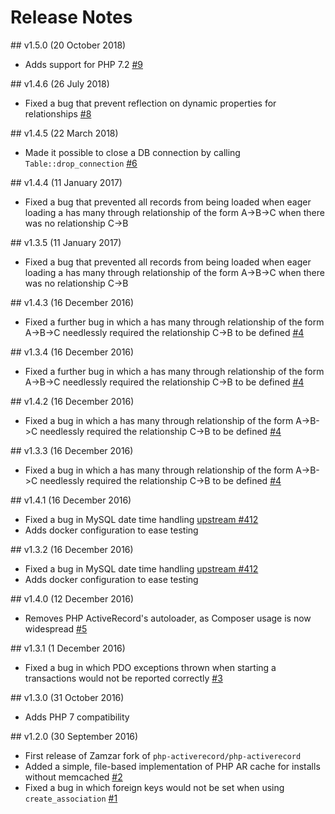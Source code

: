 # Release Notes

## v1.5.0 (20 October 2018)
* Adds support for PHP 7.2 [#9](https://github.com/zamzar/php-activerecord/issues/9)

## v1.4.6 (26 July 2018)
* Fixed a bug that prevent reflection on dynamic properties for relationships [#8](https://github.com/zamzar/php-activerecord/issues/8)

## v1.4.5 (22 March 2018)
* Made it possible to close a DB connection by calling `Table::drop_connection` [#6](https://github.com/zamzar/php-activerecord/pull/6)

## v1.4.4 (11 January 2017)
* Fixed a bug that prevented all records from being loaded when eager loading a has many through relationship of the form A->B->C when there was no relationship C->B

## v1.3.5 (11 January 2017)
* Fixed a bug that prevented all records from being loaded when eager loading a has many through relationship of the form A->B->C when there was no relationship C->B

## v1.4.3 (16 December 2016)
* Fixed a further bug in which a has many through relationship of the form A->B->C needlessly required the relationship C->B to be defined [#4](https://github.com/zamzar/php-activerecord/issues/4)

## v1.3.4 (16 December 2016)
* Fixed a further bug in which a has many through relationship of the form A->B->C needlessly required the relationship C->B to be defined [#4](https://github.com/zamzar/php-activerecord/issues/4)

## v1.4.2 (16 December 2016)
* Fixed a bug in which a has many through relationship of the form A->B->C needlessly required the relationship C->B to be defined [#4](https://github.com/zamzar/php-activerecord/issues/4)

## v1.3.3 (16 December 2016)
* Fixed a bug in which a has many through relationship of the form A->B->C needlessly required the relationship C->B to be defined [#4](https://github.com/zamzar/php-activerecord/issues/4)

## v1.4.1 (16 December 2016)
* Fixed a bug in MySQL date time handling [upstream #412](https://github.com/jpfuentes2/php-activerecord/issues/412)
* Adds docker configuration to ease testing

## v1.3.2 (16 December 2016)
* Fixed a bug in MySQL date time handling [upstream #412](https://github.com/jpfuentes2/php-activerecord/issues/412)
* Adds docker configuration to ease testing

## v1.4.0 (12 December 2016)
* Removes PHP ActiveRecord's autoloader, as Composer usage is now widespread [#5](https://github.com/zamzar/php-activerecord/issues/5)

## v1.3.1 (1 December 2016)
* Fixed a bug in which PDO exceptions thrown when starting a transactions would not be reported correctly [#3](https://github.com/zamzar/php-activerecord/issues/3)

## v1.3.0 (31 October 2016)
* Adds PHP 7 compatibility

## v1.2.0 (30 September 2016)
* First release of Zamzar fork of `php-activerecord/php-activerecord`
* Added a simple, file-based implementation of PHP AR cache for installs without memcached [#2](https://github.com/zamzar/php-activerecord/issues/2)
* Fixed a bug in which foreign keys would not be set when using `create_association` [#1](https://github.com/zamzar/php-activerecord/issues/1)
